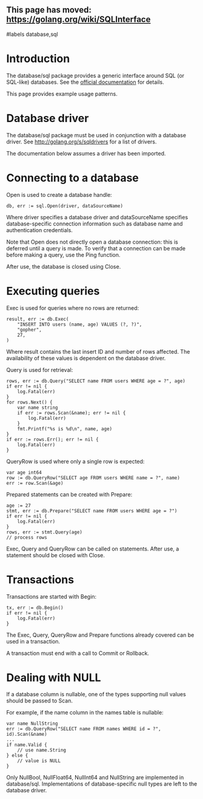 ## This page has moved: https://golang.org/wiki/SQLInterface ##
#labels database,sql

# Introduction #

The database/sql package provides a generic interface around SQL (or SQL-like) databases. See the [official documentation](http://golang.org/pkg/database/sql/) for details.

This page provides example usage patterns.

# Database driver #

The database/sql package must be used in conjunction with a database driver.
See http://golang.org/s/sqldrivers for a list of drivers.

The documentation below assumes a driver has been imported.

# Connecting to a database #

Open is used to create a database handle:

```
db, err := sql.Open(driver, dataSourceName)
```

Where driver specifies a database driver and dataSourceName
specifies database-specific connection information
such as database name and authentication credentials.

Note that Open does not directly open a database connection: this is deferred until a query is made. To verify that a connection can be made before making a query, use the Ping function.

After use, the database is closed using Close.

# Executing queries #

Exec is used for queries where no rows are returned:

```
result, err := db.Exec(
	"INSERT INTO users (name, age) VALUES (?, ?)",
	"gopher",
	27,
)
```

Where result contains the last insert ID and number of
rows affected. The availability of these values is dependent on
the database driver.

Query is used for retrieval:

```
rows, err := db.Query("SELECT name FROM users WHERE age = ?", age)
if err != nil {
	log.Fatal(err)
}
for rows.Next() {
	var name string
	if err := rows.Scan(&name); err != nil {
		log.Fatal(err)
	}
	fmt.Printf("%s is %d\n", name, age)
}
if err := rows.Err(); err != nil {
	log.Fatal(err)
}
```

QueryRow is used where only a single row is expected:

```
var age int64
row := db.QueryRow("SELECT age FROM users WHERE name = ?", name)
err := row.Scan(&age)
```

Prepared statements can be created with Prepare:

```
age := 27
stmt, err := db.Prepare("SELECT name FROM users WHERE age = ?")
if err != nil {
	log.Fatal(err)
}
rows, err := stmt.Query(age)
// process rows
```

Exec, Query and QueryRow can be called on statements. After use, a
statement should be closed with Close.

# Transactions #

Transactions are started with Begin:

```
tx, err := db.Begin()
if err != nil {
	log.Fatal(err)
}
```

The Exec, Query, QueryRow and Prepare functions already covered can be
used in a transaction.

A transaction must end with a call to Commit or Rollback.

# Dealing with NULL #

If a database column is nullable, one of the types supporting null values should be passed to Scan.

For example, if the name column in the names table is nullable:

```
var name NullString
err := db.QueryRow("SELECT name FROM names WHERE id = ?", id).Scan(&name)
...
if name.Valid {
	// use name.String
} else {
	// value is NULL
}
```

Only NullBool, NullFloat64, NullInt64 and NullString are implemented in
database/sql. Implementations of database-specific null types are left
to the database driver.